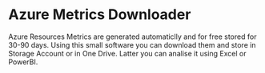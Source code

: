 # Azure Metrics Downloader
Azure Resources Metrics are generated automaticlly and for free stored for 30-90 days. Using this small software you can download them and store in Storage Account or in One Drive. Latter you can analise it using Excel or PowerBI.

